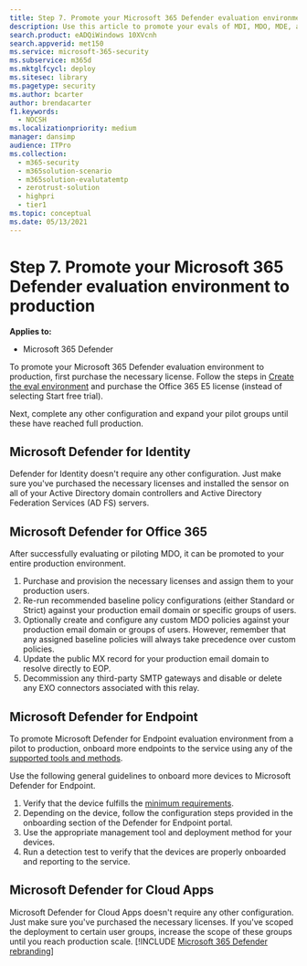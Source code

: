 ```yaml
---
title: Step 7. Promote your Microsoft 365 Defender evaluation environment to Production
description: Use this article to promote your evals of MDI, MDO, MDE, and Defender for Cloud Apps to your live environment in Microsoft 365 Defender or M365D.
search.product: eADQiWindows 10XVcnh
search.appverid: met150
ms.service: microsoft-365-security
ms.subservice: m365d
ms.mktglfcycl: deploy
ms.sitesec: library
ms.pagetype: security
ms.author: bcarter
author: brendacarter
f1.keywords: 
  - NOCSH
ms.localizationpriority: medium
manager: dansimp
audience: ITPro
ms.collection: 
  - m365-security
  - m365solution-scenario
  - m365solution-evalutatemtp
  - zerotrust-solution
  - highpri
  - tier1
ms.topic: conceptual
ms.date: 05/13/2021
---
```


# Step 7. Promote your Microsoft 365 Defender evaluation environment to production

**Applies to:**
- Microsoft 365 Defender

To promote your Microsoft 365 Defender evaluation environment to production, first purchase the necessary license. Follow the steps in [Create the eval environment](eval-create-eval-environment.md) and purchase the Office 365 E5 license (instead of selecting Start free trial).

Next, complete any other configuration and expand your pilot groups until these have reached full production.

## Microsoft Defender for Identity

Defender for Identity doesn't require any other configuration. Just make sure you've purchased the necessary licenses and installed the sensor on all of your Active Directory domain controllers and Active Directory Federation Services (AD FS) servers.

## Microsoft Defender for Office 365

After successfully evaluating or piloting MDO, it can be promoted to your entire production environment.

1. Purchase and provision the necessary licenses and assign them to your production users.
2. Re-run recommended baseline policy configurations (either Standard or Strict) against your production email domain or specific groups of users.
3. Optionally create and configure any custom MDO policies against your production email domain or groups of users.  However, remember that any assigned baseline policies will always take precedence over custom policies.
4. Update the public MX record for your production email domain to resolve directly to EOP.
5. Decommission any third-party SMTP gateways and disable or delete any EXO connectors associated with this relay.

## Microsoft Defender for Endpoint

To promote Microsoft Defender for Endpoint evaluation environment from a pilot to production, onboard more endpoints to the service using any of the [supported tools and methods](../defender-endpoint/onboard-configure.md).

Use the following general guidelines to onboard more devices to Microsoft Defender for Endpoint.

1. Verify that the device fulfills the [minimum requirements](../defender-endpoint/minimum-requirements.md).
2. Depending on the device, follow the configuration steps provided in the onboarding section of the Defender for Endpoint portal.
3. Use the appropriate management tool and deployment method for your devices.
4. Run a detection test to verify that the devices are properly onboarded and reporting to the service.

## Microsoft Defender for Cloud Apps

Microsoft Defender for Cloud Apps doesn't require any other configuration. Just make sure you've purchased the necessary licenses. If you've scoped the deployment to certain user groups, increase the scope of these groups until you reach production scale.
[!INCLUDE [Microsoft 365 Defender rebranding](../../includes/defender-m3d-techcommunity.md)]
